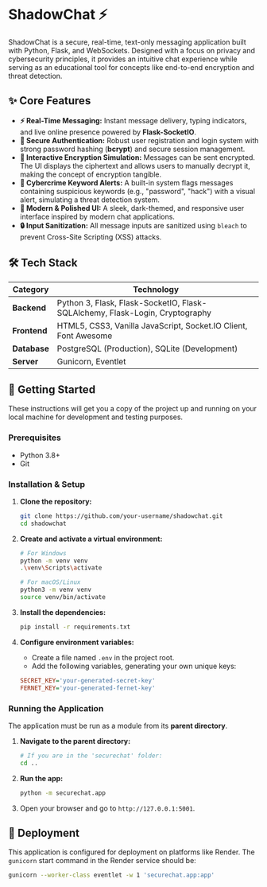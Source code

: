 # ShadowChat ⚡


ShadowChat is a secure, real-time, text-only messaging application built with Python, Flask, and WebSockets. Designed with a focus on privacy and cybersecurity principles, it provides an intuitive chat experience while serving as an educational tool for concepts like end-to-end encryption and threat detection.

## ✨ Core Features

*   **⚡ Real-Time Messaging:** Instant message delivery, typing indicators, and live online presence powered by **Flask-SocketIO**.
*   **🔐 Secure Authentication:** Robust user registration and login system with strong password hashing (**bcrypt**) and secure session management.
*   **🔑 Interactive Encryption Simulation:** Messages can be sent encrypted. The UI displays the ciphertext and allows users to manually decrypt it, making the concept of encryption tangible.
*   **🔬 Cybercrime Keyword Alerts:** A built-in system flags messages containing suspicious keywords (e.g., "password", "hack") with a visual alert, simulating a threat detection system.
*   **🎨 Modern & Polished UI:** A sleek, dark-themed, and responsive user interface inspired by modern chat applications.
*   **🔒 Input Sanitization:** All message inputs are sanitized using `bleach` to prevent Cross-Site Scripting (XSS) attacks.

## 🛠️ Tech Stack

| Category      | Technology                                                                         |
|---------------|------------------------------------------------------------------------------------|
| **Backend**   | Python 3, Flask, Flask-SocketIO, Flask-SQLAlchemy, Flask-Login, Cryptography       |
| **Frontend**  | HTML5, CSS3, Vanilla JavaScript, Socket.IO Client, Font Awesome                    |
| **Database**  | PostgreSQL (Production), SQLite (Development)                                      |
| **Server**    | Gunicorn, Eventlet                                                                 |

## 🚀 Getting Started

These instructions will get you a copy of the project up and running on your local machine for development and testing purposes.

### Prerequisites

*   Python 3.8+
*   Git

### Installation & Setup

1.  **Clone the repository:**
    ```bash
    git clone https://github.com/your-username/shadowchat.git
    cd shadowchat
    ```

2.  **Create and activate a virtual environment:**
    ```bash
    # For Windows
    python -m venv venv
    .\venv\Scripts\activate

    # For macOS/Linux
    python3 -m venv venv
    source venv/bin/activate
    ```

3.  **Install the dependencies:**
    ```bash
    pip install -r requirements.txt
    ```

4.  **Configure environment variables:**
    *   Create a file named `.env` in the project root.
    *   Add the following variables, generating your own unique keys:
    ```ini
    SECRET_KEY='your-generated-secret-key'
    FERNET_KEY='your-generated-fernet-key'
    ```

### Running the Application

The application must be run as a module from its **parent directory**.

1.  **Navigate to the parent directory:**
    ```bash
    # If you are in the 'securechat' folder:
    cd ..
    ```

2.  **Run the app:**
    ```bash
    python -m securechat.app
    ```

3.  Open your browser and go to `http://127.0.0.1:5001`.

## 🚢 Deployment

This application is configured for deployment on platforms like Render. The `gunicorn` start command in the Render service should be:
```bash
gunicorn --worker-class eventlet -w 1 'securechat.app:app'
